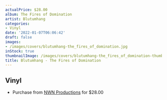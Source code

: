 ```yaml
---
actualPrice: $28.00
album: The Fires of Domination
artist: Blutumhang
categories:
- Vinyl
date: '2022-01-07T06:06:42'
draft: false
images:
- /images/covers/blutumhang-the_fires_of_domination.jpg
inStock: true
thumbnailImage: /images/covers/blutumhang-the_fires_of_domination-thumb.jpg
title: Blutumhang - The Fires of Domination
---
```


## Vinyl
* Purchase from [NWN Productions](http://shop.nwnprod.com/index.php?route=product/product&path=75&product_id=20146&sort=pd.name&order=ASC) for $28.00
